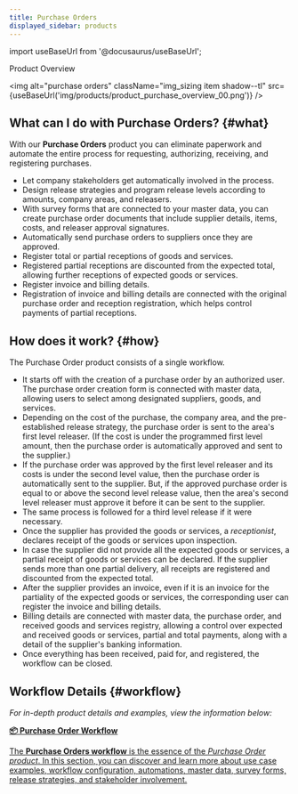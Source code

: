 ```yaml
---
title: Purchase Orders
displayed_sidebar: products
---
```


import useBaseUrl from '@docusaurus/useBaseUrl'; 

<span className="hero__title">Product Overview</span>
<br/>

<img alt="purchase orders" className="img_sizing item shadow--tl" src={useBaseUrl('img/products/product_purchase_overview_00.png')} />
<br/>

## What can I do with Purchase Orders? {#what}

With our **Purchase Orders** product you can eliminate paperwork and automate the entire process for requesting, authorizing, receiving, and registering purchases. 

- Let company stakeholders get automatically involved in the process. 
- Design release strategies and program release levels according to amounts, company areas, and releasers. 
- With survey forms that are connected to your master data, you can create purchase order documents that include supplier details, items, costs, and releaser approval signatures.
- Automatically send purchase orders to suppliers once they are approved.
- Register total or partial receptions of goods and services.
- Registered partial receptions are discounted from the expected total, allowing further receptions of expected goods or services.
- Register invoice and billing details.
- Registration of invoice and billing details are connected with the original purchase order and reception registration, which helps control payments of partial receptions.

## How does it work? {#how}
The Purchase Order product consists of a single workflow. 
- It starts off with the creation of a purchase order by an authorized user. The purchase order creation form is connected with master data, allowing users to select among designated suppliers, goods, and services.
- Depending on the cost of the purchase, the company area, and the pre-established release strategy, the purchase order is sent to the area's first level releaser. (If the cost is under the programmed first level amount, then the purchase order is automatically approved and sent to the supplier.)
- If the purchase order was approved by the first level releaser and its costs is under the second level value, then the purchase order is automatically sent to the supplier. But, if the approved purchase order is equal to or above the second level release value, then the area's second level releaser must approve it before it can be sent to the supplier.
- The same process is followed for a third level release if it were necessary.
- Once the supplier has provided the goods or services, a _receptionist_, declares receipt of the goods or services upon inspection.
- In case the supplier did not provide all the expected goods or services, a partial receipt of goods or services can be declared. If the supplier sends more than one partial delivery, all receipts are registered and discounted from the expected total.
- After the supplier provides an invoice, even if it is an invoice for the partiality of the expected goods or services, the corresponding user can register the invoice and billing details.
- Billing details are connected with master data, the purchase order, and received goods and services registry, allowing a control over expected and received goods or services, partial and total payments, along with a detail of the supplier's banking information.
- Once everything has been received, paid for, and registered, the workflow can be closed.

## Workflow Details {#workflow}
_For in-depth product details and examples, view the information below:_

<div className="container">
<div className="row">

<div className="col col--12 margin-bottom--lg">
<a className="card2 padding--lg cardContainer_qNfC" href="/docs/products/workflows/purchase_orders/overview">

<span className="hero__subtitle"><b>📦 Purchase Order Workflow</b></span> 

The **Purchase Orders workflow** is the essence of the _Purchase Order product_. In this section, you can discover and learn more about use case examples, workflow configuration, automations, master data, survey forms, release strategies, and stakeholder involvement.

</a>
</div>
</div>
</div>
<br/>